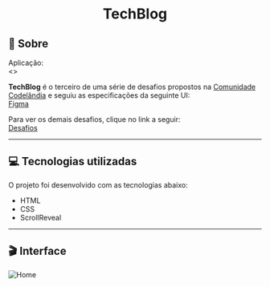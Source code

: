 # <div align="center">TechBlog</div>

## 📃 Sobre
Aplicação: <br>
<>

**TechBlog** é o terceiro de uma série de desafios propostos na [Comunidade Codelândia](https://discord.gg/QevDJqCzaY) e seguiu as especificações da seguinte UI: <br>
[Figma](https://www.figma.com/file/Yb9IBH56g7T1hdIyZ3BMNO/Desafios---Codel%C3%A2ndia?node-id=3725%3A2)

Para ver os demais desafios, clique no link a seguir: <br>
[Desafios](https://renans80.github.io/desafios-codelandia/)

---

## 💻 Tecnologias utilizadas 
O projeto foi desenvolvido com as tecnologias abaixo: <br>

* HTML
* CSS
* ScrollReveal

---

## 🎬 Interface
![Home](https://ik.imagekit.io/zqxyh6u3ylz/One_Page/desafio3_NsxBAow4W.jpg?updatedAt=1703693574844)



